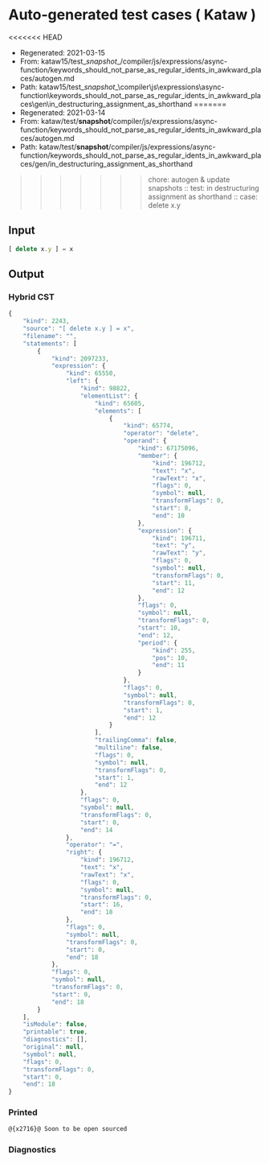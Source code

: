 # Auto-generated test cases ( Kataw )
<<<<<<< HEAD
- Regenerated: 2021-03-15
- From: kataw15/test\__snapshot__/compiler/js/expressions/async-function/keywords_should_not_parse_as_regular_idents_in_awkward_places/autogen.md
- Path: kataw15/test\__snapshot__\compiler\js\expressions\async-function\keywords_should_not_parse_as_regular_idents_in_awkward_places\gen\in_destructuring_assignment_as_shorthand
=======
- Regenerated: 2021-03-14
- From: kataw/test/__snapshot__/compiler/js/expressions/async-function/keywords_should_not_parse_as_regular_idents_in_awkward_places/autogen.md
- Path: kataw/test/__snapshot__/compiler/js/expressions/async-function/keywords_should_not_parse_as_regular_idents_in_awkward_places/gen/in_destructuring_assignment_as_shorthand
>>>>>>> chore: autogen & update snapshots
> :: test: in destructuring assignment as shorthand
> :: case: delete x.y
## Input

`````js
[ delete x.y ] = x
`````

## Output

### Hybrid CST

```javascript
{
    "kind": 2243,
    "source": "[ delete x.y ] = x",
    "filename": "",
    "statements": [
        {
            "kind": 2097233,
            "expression": {
                "kind": 65550,
                "left": {
                    "kind": 98822,
                    "elementList": {
                        "kind": 65605,
                        "elements": [
                            {
                                "kind": 65774,
                                "operator": "delete",
                                "operand": {
                                    "kind": 67175096,
                                    "member": {
                                        "kind": 196712,
                                        "text": "x",
                                        "rawText": "x",
                                        "flags": 0,
                                        "symbol": null,
                                        "transformFlags": 0,
                                        "start": 8,
                                        "end": 10
                                    },
                                    "expression": {
                                        "kind": 196711,
                                        "text": "y",
                                        "rawText": "y",
                                        "flags": 0,
                                        "symbol": null,
                                        "transformFlags": 0,
                                        "start": 11,
                                        "end": 12
                                    },
                                    "flags": 0,
                                    "symbol": null,
                                    "transformFlags": 0,
                                    "start": 10,
                                    "end": 12,
                                    "period": {
                                        "kind": 255,
                                        "pos": 10,
                                        "end": 11
                                    }
                                },
                                "flags": 0,
                                "symbol": null,
                                "transformFlags": 0,
                                "start": 1,
                                "end": 12
                            }
                        ],
                        "trailingComma": false,
                        "multiline": false,
                        "flags": 0,
                        "symbol": null,
                        "transformFlags": 0,
                        "start": 1,
                        "end": 12
                    },
                    "flags": 0,
                    "symbol": null,
                    "transformFlags": 0,
                    "start": 0,
                    "end": 14
                },
                "operator": "=",
                "right": {
                    "kind": 196712,
                    "text": "x",
                    "rawText": "x",
                    "flags": 0,
                    "symbol": null,
                    "transformFlags": 0,
                    "start": 16,
                    "end": 18
                },
                "flags": 0,
                "symbol": null,
                "transformFlags": 0,
                "start": 0,
                "end": 18
            },
            "flags": 0,
            "symbol": null,
            "transformFlags": 0,
            "start": 0,
            "end": 18
        }
    ],
    "isModule": false,
    "printable": true,
    "diagnostics": [],
    "original": null,
    "symbol": null,
    "flags": 0,
    "transformFlags": 0,
    "start": 0,
    "end": 18
}
```

### Printed

```javascript
@{x2716}@ Soon to be open sourced
```

### Diagnostics

```javascript

```

